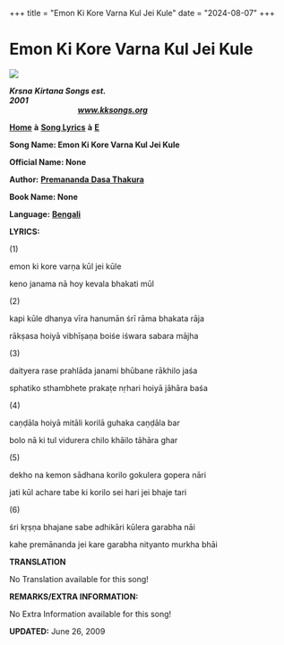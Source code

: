 +++
title = "Emon Ki Kore Varna Kul Jei Kule"
date = "2024-08-07"
+++

# Emon Ki Kore Varna Kul Jei Kule
[**![](http://kksongs.org/image_files/image002.jpg)**](http://kksongs.org/)

**_Krsna_** **_Kirtana Songs est. 2001_**                                                                                                                                                      **_www.kksongs.org_**

[**Home**](http://kksongs.org/) **à** [**Song Lyrics**](http://kksongs.org/lyrics.html) **à** [**E**](http://kksongs.org/songs/song_e.html)

**Song Name: Emon Ki Kore Varna Kul Jei Kule**

**Official Name: None**

**Author:** [**Premananda** **Dasa Thakura**](http://kksongs.org/authors/list/premananda.html)

**Book Name: None**

**Language:** [**Bengali**](http://kksongs.org/language/list/bengali.html)

**LYRICS:**

(1)

emon ki kore varṇa kūl jei kūle

keno janama nā hoy kevala bhakati mūl

(2)

kapi kūle dhanya vīra hanumān śrī rāma bhakata rāja

rākṣasa hoiyā vibhīṣaṇa boiśe iśwara sabara mājha

(3)

daityera rase prahlāda janami bhūbane rākhilo jaśa

sphatiko sthambhete prakaṭe nṛhari hoiyā jāhāra baśa

(4)

caṇḍāla hoiyā mitāli korilā guhaka caṇḍāla bar

bolo nā ki tul vidurera chilo khāilo tāhāra ghar

(5)

dekho na kemon sādhana korilo gokulera gopera nāri

jati kūl achare tabe ki korilo sei hari jei bhaje tari

(6)

śri kṛṣṇa bhajane sabe adhikāri kūlera garabha nāi

kahe premānanda jei kare garabha nityanto murkha bhāi

**TRANSLATION**

No Translation available for this song!

**REMARKS/EXTRA INFORMATION:**

No Extra Information available for this song!

**UPDATED:** June 26, 2009